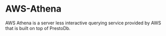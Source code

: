 # AWS-Athena
AWS Athena is a server less interactive querying service provided by AWS that is built on top of PrestoDb. 
